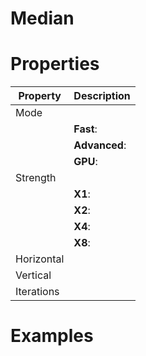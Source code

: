 # Median


# Properties


| Property | Description| 
| -------- | -----------|
| Mode |  |
| | **Fast**: <desc> |
| | **Advanced**: <desc> |
| | **GPU**: <desc> |
| Strength |  |
| | **X1**: <desc> |
| | **X2**: <desc> |
| | **X4**: <desc> |
| | **X8**: <desc> |
| Horizontal |  |
| Vertical |  |
| Iterations |  |




# Examples
